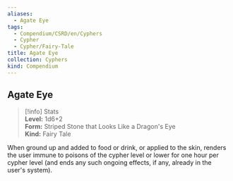 ```yaml
---
aliases:
  - Agate Eye
tags:
  - Compendium/CSRD/en/Cyphers
  - Cypher
  - Cypher/Fairy-Tale
title: Agate Eye
collection: Cyphers
kind: Compendium
---
```

## Agate Eye  
>[!info] Stats  
> **Level:** 1d6+2  
> **Form:** Striped Stone that Looks Like a Dragon's Eye  
> **Kind:** Fairy Tale
  
When ground up and added to food or drink, or applied to the skin, renders the user immune to poisons of the cypher level or lower for one hour per cypher level (and ends any such ongoing effects, if any, already in the user's system).